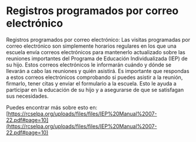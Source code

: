 # Registros programados por correo electrónico
Registros programados por correo electrónico: Las visitas programadas por correo electrónico son simplemente horarios regulares en los que una escuela envía correos electrónicos para mantenerlo actualizado sobre las reuniones importantes del Programa de Educación Individualizada (IEP) de su hijo. Estos correos electrónicos le informarán cuándo y dónde se llevarán a cabo las reuniones y quién asistirá. Es importante que respondas a estos correos electrónicos comprobando si puedes asistir a la reunión, firmarlo, tener citas y enviar el formulario a la escuela. Esto le ayuda a participar en la educación de su hijo y a asegurarse de que se satisfagan sus necesidades.

Puedes encontrar más sobre esto en: [https://rcselpa.org/uploads/files/files/IEP%20Manual%2007-22.pdf#page=10](https://rcselpa.org/uploads/files/files/IEP%20Manual%2007-22.pdf#page=10)
